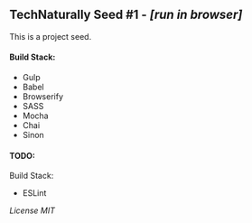 ## TechNaturally Seed #1 - *[run in browser]*

This is a project seed.

#### Build Stack:
- Gulp
- Babel
- Browserify
- SASS
- Mocha
 - Chai
 - Sinon


#### TODO:

Build Stack:
- ESLint

*License MIT*
